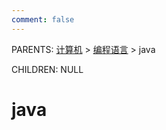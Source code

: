 ```yaml
---
comment: false
---
```


PARENTS: [计算机](/gknows/计算机) > [编程语言](/gknows/编程语言) > java

CHILDREN: NULL

# java
